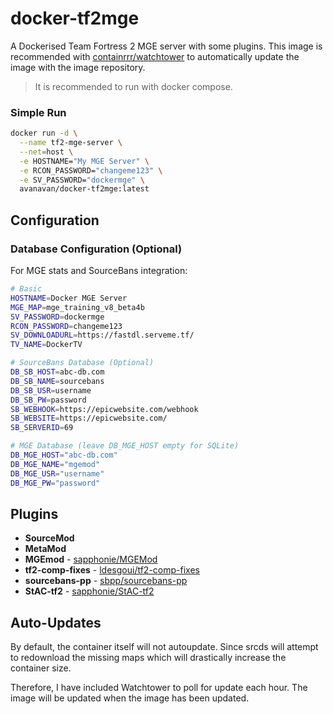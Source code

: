 # docker-tf2mge

A Dockerised Team Fortress 2 MGE server with some plugins. This image is recommended with [containrrr/watchtower](https://github.com/containrrr/watchtower) to automatically update the image with the image repository.

> It is recommended to run with docker compose.

### Simple Run

```bash
docker run -d \
  --name tf2-mge-server \
  --net=host \
  -e HOSTNAME="My MGE Server" \
  -e RCON_PASSWORD="changeme123" \
  -e SV_PASSWORD="dockermge" \
  avanavan/docker-tf2mge:latest
```

## Configuration

### Database Configuration (Optional)

For MGE stats and SourceBans integration:

```bash
# Basic
HOSTNAME=Docker MGE Server
MGE_MAP=mge_training_v8_beta4b
SV_PASSWORD=dockermge
RCON_PASSWORD=changeme123
SV_DOWNLOADURL=https://fastdl.serveme.tf/
TV_NAME=DockerTV

# SourceBans Database (Optional)
DB_SB_HOST=abc-db.com
DB_SB_NAME=sourcebans
DB_SB_USR=username
DB_SB_PW=password
SB_WEBHOOK=https://epicwebsite.com/webhook
SB_WEBSITE=https://epicwebsite.com/
SB_SERVERID=69

# MGE Database (leave DB_MGE_HOST empty for SQLite)
DB_MGE_HOST="abc-db.com"
DB_MGE_NAME="mgemod"
DB_MGE_USR="username"
DB_MGE_PW="password"
```

## Plugins

- **SourceMod** 
- **MetaMod**
- **MGEmod** - [sapphonie/MGEMod](https://github.com/sapphonie/MGEMod)
- **tf2-comp-fixes** - [ldesgoui/tf2-comp-fixes](https://github.com/ldesgoui/tf2-comp-fixes)
- **sourcebans-pp** - [sbpp/sourcebans-pp](https://github.com/sbpp/sourcebans-pp)
- **StAC-tf2** - [sapphonie/StAC-tf2](https://github.com/sapphonie/StAC-tf2)

## Auto-Updates

By default, the container itself will not autoupdate. Since srcds will attempt to redownload the missing maps which will drastically increase the container size. 

Therefore, I have included Watchtower to poll for update each hour. The image will be updated when the image has been updated.